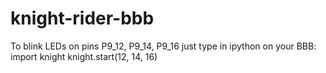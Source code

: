 knight-rider-bbb
================

To blink LEDs on pins P9_12, P9_14, P9_16 just type in ipython on your BBB:
   import knight
   knight.start(12, 14, 16)